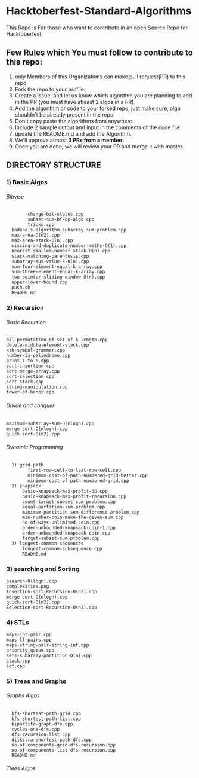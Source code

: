 # Hacktoberfest-Standard-Algorithms
This Repo is For those who want to contribute in an open Source Repo for Hacktoberfest.

## Few Rules which You must follow to contribute to this repo: 
1) only Members of this Organizations can make pull request(PR) to this repo
2) Fork the repo to your profile.
3) Create a issue, and let us know which algorithm you are planning to add in the PR (you must have atleast 2 algos in a PR).
3) Add the algorithm or code to your forked repo, just make sure, algo shouldn't be already present in the repo.
4) Don't copy paste the algorithms from anywhere.
5) Include 2 sample output and input in the comments of the code file.
6) update the README.md and add the Algorithm.
7) We'll approve atmost **3 PRs from a member**.
8) Once you are done, we will review your PR and merge it with master.


## DIRECTORY STRUCTURE

### 1) Basic Algos
###### Bitwise
            change-bit-status.cpp
            subset-sum-bf-dp-algo.cpp
            tricks.cpp
      kadane's-algorithm-subarray-sum-problem.cpp
      max-area-O(n2).cpp
      max-area-stack-O(n).cpp
      missing-and-duplicate-number-maths-O(1).cpp
      nearest-smaller-number-stack-O(n).cpp
      stack-matching-parentesis.cpp
      subarray-sum-value-k-O(n).cpp
      sum-four-element-equal-k-array.cpp
      sum-three-element-equal-k-array.cpp
      two-pointer-sliding-window-O(n).cpp
      upper-lower-bound.cpp
      push.sh
      README.md
  
### 2) Recursion
###### Basic Recursion
    all-permutation-of-set-of-k-length.cpp
    delete-middle-element-stack.cpp
    kth-symbol-grammer.cpp
    number-is-palindrome.cpp
    print-1-to-n.cpp
    sort-insertion.cpp
    sort-merge-array.cpp
    sort-selection.cpp
    sort-stack.cpp
    string-manipulation.cpp
    tower-of-hanoi.cpp
    
###### Divide and conquer
    maximum-subarray-sum-O(nlogn).cpp
    merge-sort-O(nlogn).cpp
    quick-sort-O(n2).cpp
    
###### Dynamic Programming
      1) grid-path
            first-row-cell-to-last-row-cell.cpp
            minimum-cost-of-path-numbered-grid-better.cpp
            minimum-cost-of-path-numbered-grid.cpp
      2) knapsack
          basic-knapsack-max-profit-dp.cpp
          basic-knapsack-max-profit-recursion.cpp
          count-target-subset-sum-problem.cpp
          equal-partition-sum-problem.cpp
          minimum-partition-sum-difference-problem.cpp
          min-number-coin-make-the-given-sum.cpp
          no-of-ways-unlimited-coin.cpp
          order-unbounded-knapsack-coin-1.cpp
          order-unbounded-knapsack-coin.cpp
          target-subset-sum-problem.cpp
      3) longest-common-sequences
          longest-common-subsequence.cpp
          README.md
      
### 3) searching and Sorting
    bsearch-O(logn).cpp
    complexities.png
    Insertion-sort-Recursion-O(n2).cpp
    merge-sort-O(nlogn).cpp
    quick-sort-O(n2).cpp
    Selection-sort-Recursion-O(n2).cpp
### 4) STLs
    maps-int-pair.cpp
    maps-ll-pairs.cpp
    maps-string-pair-string-int.cpp
    priority_queue.cpp
    sets-subarray-partition-O(n).cpp
    stack.cpp
    set.cpp
### 5) Trees and Graphs
  ###### Graphs Algos
      bfs-shorteat-path-grid.cpp
      bfs-shortest-path-list.cpp
      bipartite-graph-dfs.cpp
      cycles-one-dfs.cpp
      dfs-recursion-list.cpp
      dijkstra-shortest-path-dfs.cpp
      no-of-components-grid-dfs-recursion.cpp
      no-of-components-list-dfs-recursion.cpp
      README.md
  ###### Trees Algos
